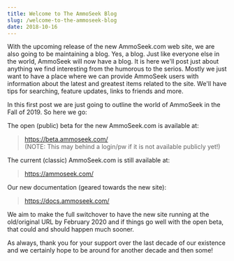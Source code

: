 ```yaml
---
title: Welcome to The AmmoSeek Blog
slug: /welcome-to-the-ammoseek-blog
date: 2018-10-16
---
```


With the upcoming release of the new AmmoSeek.com web site, we are also going to be maintaining a blog. Yes, a blog. Just like everyone else in the world, AmmoSeek will now have a blog. It is here we'll post just about anything we find interesting from the humorous to the serios.  Mostly we just want to have a place where we can provide AmmoSeek users with information about the latest and greatest items related to the site.  We'll have tips for searching, feature updates, links to friends and more.

In this first post we are just going to outline the world of AmmoSeek in the Fall of 2019. So here we go:

The open (public) beta for the new AmmoSeek.com is available at:
> https://beta.ammoseek.com/ <br />
> (NOTE: This may behind a login/pw if it is not available publicly yet!)

The current (classic) AmmoSeek.com is still available at:
> https://ammoseek.com/

Our new documentation (geared towards the new site):
> https://docs.ammoseek.com/

We aim to make the full switchover to have the new site running at the old/original URL by February 2020 and if things go well with the open beta, that could and should happen much sooner.

As always, thank you for your support over the last decade of our existence and we certainly hope to be around for another decade and then some!
